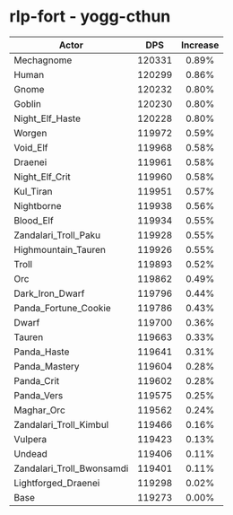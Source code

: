 # rlp-fort - yogg-cthun
| Actor | DPS | Increase |
|---|:---:|:---:|
|Mechagnome|120331|0.89%|
|Human|120299|0.86%|
|Gnome|120232|0.80%|
|Goblin|120230|0.80%|
|Night_Elf_Haste|120228|0.80%|
|Worgen|119972|0.59%|
|Void_Elf|119968|0.58%|
|Draenei|119961|0.58%|
|Night_Elf_Crit|119960|0.58%|
|Kul_Tiran|119951|0.57%|
|Nightborne|119938|0.56%|
|Blood_Elf|119934|0.55%|
|Zandalari_Troll_Paku|119928|0.55%|
|Highmountain_Tauren|119926|0.55%|
|Troll|119893|0.52%|
|Orc|119862|0.49%|
|Dark_Iron_Dwarf|119796|0.44%|
|Panda_Fortune_Cookie|119786|0.43%|
|Dwarf|119700|0.36%|
|Tauren|119663|0.33%|
|Panda_Haste|119641|0.31%|
|Panda_Mastery|119604|0.28%|
|Panda_Crit|119602|0.28%|
|Panda_Vers|119575|0.25%|
|Maghar_Orc|119562|0.24%|
|Zandalari_Troll_Kimbul|119466|0.16%|
|Vulpera|119423|0.13%|
|Undead|119406|0.11%|
|Zandalari_Troll_Bwonsamdi|119401|0.11%|
|Lightforged_Draenei|119298|0.02%|
|Base|119273|0.00%|
